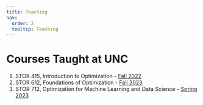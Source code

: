 ```yaml
---
title: Teaching
nav:
  order: 2
  tooltip: Teaching
---
```


# Courses Taught at UNC

1. STOR 415, Introduction to Optimization - [Fall 2022](/stor415)
2. STOR 612, Foundations of Optimization - [Fall 2023](/stor612)
3. STOR 712, Optimization for Machine Learning and Data Science - [Spring 2023](/stor712)
